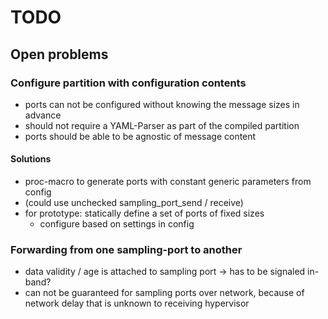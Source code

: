 # TODO

## Open problems

### Configure partition with configuration contents
- ports can not be configured without knowing the message sizes in advance
- should not require a YAML-Parser as part of the compiled partition
- ports should be able to be agnostic of message content

#### Solutions
- proc-macro to generate ports with constant generic parameters from config
- (could use unchecked sampling_port_send / receive)
- for prototype: statically define a set of ports of fixed sizes
  - configure based on settings in config

### Forwarding from one sampling-port to another
- data validity / age is attached to sampling port -> has to be signaled in-band?
- can not be guaranteed for sampling ports over network, because of network delay that is unknown to receiving hypervisor